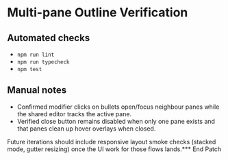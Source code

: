 # Multi-pane Outline Verification

## Automated checks
- `npm run lint`
- `npm run typecheck`
- `npm test`

## Manual notes
- Confirmed modifier clicks on bullets open/focus neighbour panes while the shared editor tracks the active pane.
- Verified close button remains disabled when only one pane exists and that panes clean up hover overlays when closed.

Future iterations should include responsive layout smoke checks (stacked mode, gutter resizing) once the UI work for those flows lands.*** End Patch
